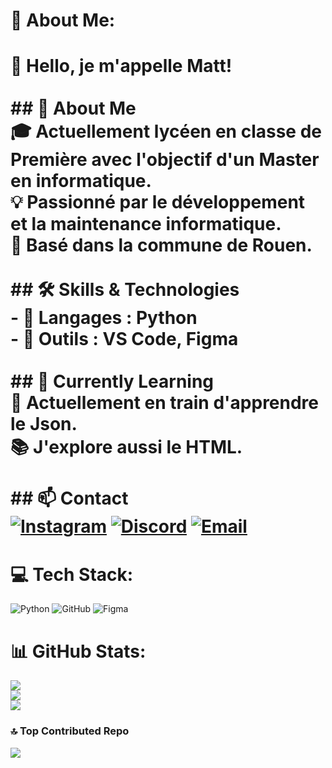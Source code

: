 # 💫 About Me:
# 👋 Hello, je m'appelle Matt!<br><br>## 🚀 About Me<br>🎓 Actuellement lycéen en classe de Première avec l'objectif d'un Master en informatique.  <br>💡 Passionné par le développement et la maintenance informatique.  <br>📍 Basé dans la commune de Rouen.<br><br>## 🛠️ Skills & Technologies<br>- 🔹 **Langages** : Python<br>- 🔹 **Outils** : VS Code, Figma<br><br>## 🌱 Currently Learning<br>📖 Actuellement en train d'apprendre le Json.  <br>📚 J'explore aussi le HTML.<br><br>## 📫 Contact<br>[![Instagram](https://img.shields.io/badge/Instagram-E4405F?style=for-the-badge&logo=instagram&logoColor=white)](https://www.instagram.com/gunner08__/) [![Discord](https://img.shields.io/badge/Discord-5865F2?style=for-the-badge&logo=discord&logoColor=white)](https://discord.com/users/634028304801726484) [![Email](https://img.shields.io/badge/Email-D14836?style=for-the-badge&logo=gmail&logoColor=white)](matt.chapman76113@gmail.com)


# 💻 Tech Stack:
![Python](https://img.shields.io/badge/python-3670A0?style=for-the-badge&logo=python&logoColor=ffdd54) ![GitHub](https://img.shields.io/badge/github-%23121011.svg?style=for-the-badge&logo=github&logoColor=white) ![Figma](https://img.shields.io/badge/figma-%23F24E1E.svg?style=for-the-badge&logo=figma&logoColor=white)
# 📊 GitHub Stats:
![](https://github-readme-stats.vercel.app/api?username=Artilox08&theme=dark&hide_border=false&include_all_commits=true&count_private=false)<br/>
![](https://nirzak-streak-stats.vercel.app/?user=Artilox08&theme=dark&hide_border=false)<br/>
![](https://github-readme-stats.vercel.app/api/top-langs/?username=Artilox08&theme=dark&hide_border=false&include_all_commits=true&count_private=false&layout=compact)

### 🔝 Top Contributed Repo
![](https://github-contributor-stats.vercel.app/api?username=Artilox08&limit=5&theme=dark&combine_all_yearly_contributions=true)

<!-- Proudly created with GPRM ( https://gprm.itsvg.in ) -->

